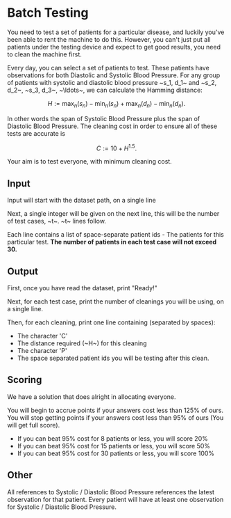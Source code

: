 # Batch Testing

You need to test a set of patients for a particular disease, and luckily you've been able to rent the machine to do this.
However, you can't just put all patients under the testing device and expect to get good results, you need to clean the machine first.

Every day, you can select a set of patients to test. These patients have observations for both Diastolic and Systolic Blood Pressure.
For any group of patients with systolic and diastolic blood pressure ~s_1, d_1~ and ~s_2, d_2~, ~s_3, d_3~, ~\ldots~, we can calculate the Hamming distance:

$$
    H := \max_{n}(s_n) - \min_{n}(s_n) + \max_{n}(d_n) - \min_{n}(d_n).
$$

In other words the span of Systolic Blood Pressure plus the span of Diastolic Blood Pressure.
The cleaning cost in order to ensure all of these tests are accurate is

$$
    C := 10 + H^{1.5}.
$$

Your aim is to test everyone, with minimum cleaning cost.

## Input

Input will start with the dataset path, on a single line

Next, a single integer will be given on the next line, this will be the number of test cases, ~t~. ~t~ lines follow.

Each line contains a list of space-separate patient ids - The patients for this particular test.
**The number of patients in each test case will not exceed 30.**

## Output

First, once you have read the dataset, print "Ready!"

Next, for each test case, print the number of cleanings you will be using, on a single line.

Then, for each cleaning, print one line containing (separated by spaces):

* The character 'C'
* The distance required (~H~) for this cleaning
* The character 'P'
* The space separated patient ids you will be testing after this clean.

## Scoring

We have a solution that does alright in allocating everyone.

You will begin to accrue points if your answers cost less than 125% of ours.
You will stop getting points if your answers cost less than 95% of ours (You will get full score).

* If you can beat 95% cost for 8 patients or less, you will score 20%
* If you can beat 95% cost for 15 patients or less, you will score 50%
* If you can beat 95% cost for 30 patients or less, you will score 100%

## Other

All references to Systolic / Diastolic Blood Pressure references the latest observation for that patient. Every patient will have at least one observation for Systolic / Diastolic Blood Pressure.

